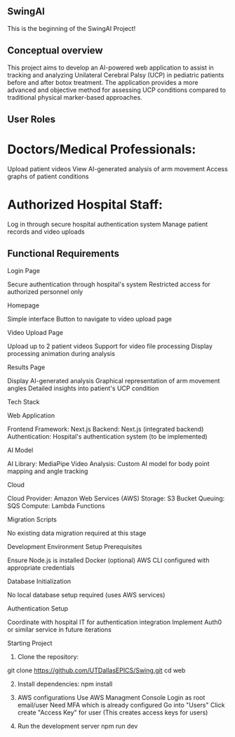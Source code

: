 ## SwingAI

This is the beginning of the SwingAI Project! 

## Conceptual overview

This project aims to develop an AI-powered web application to assist in tracking and analyzing Unilateral Cerebral Palsy (UCP) in pediatric patients before and after botox treatment. The application provides a more advanced and objective method for assessing UCP conditions compared to traditional physical marker-based approaches.

## User Roles

# Doctors/Medical Professionals:

Upload patient videos
View AI-generated analysis of arm movement
Access graphs of patient conditions

# Authorized Hospital Staff:

Log in through secure hospital authentication system
Manage patient records and video uploads

## Functional Requirements

Login Page

Secure authentication through hospital's system
Restricted access for authorized personnel only

Homepage

Simple interface
Button to navigate to video upload page

Video Upload Page

Upload up to 2 patient videos
Support for video file processing
Display processing animation during analysis

Results Page

Display AI-generated analysis
Graphical representation of arm movement angles
Detailed insights into patient's UCP condition

Tech Stack

Web Application

Frontend Framework: Next.js
Backend: Next.js (integrated backend)
Authentication: Hospital's authentication system (to be implemented)

AI Model

AI Library: MediaPipe
Video Analysis: Custom AI model for body point mapping and angle tracking

Cloud

Cloud Provider: Amazon Web Services (AWS)
Storage: S3 Bucket
Queuing: SQS
Compute: Lambda Functions

Migration Scripts

No existing data migration required at this stage

Development Environment Setup
Prerequisites

Ensure Node.js is installed
Docker (optional)
AWS CLI configured with appropriate credentials

Database Initialization

No local database setup required (uses AWS services)

Authentication Setup

Coordinate with hospital IT for authentication integration
Implement Auth0 or similar service in future iterations

Starting Project

1. Clone the repository:

git clone https://github.com/UTDallasEPICS/Swing.git
cd web

2. Install dependencies:
npm install

3. AWS configurations
Use AWS Managment Console
Login as root email/user
Need MFA which is already configured
Go into "Users"
Click create "Access Key" for user (This creates access keys for users)

5. Run the development server
npm run dev
